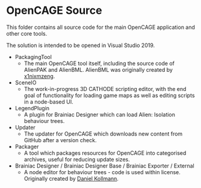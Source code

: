 # OpenCAGE Source

This folder contains all source code for the main OpenCAGE application and other core tools. 

The solution is intended to be opened in Visual Studio 2019.

* PackagingTool
  * The main OpenCAGE tool itself, including the source code of AlienPAK and AlienBML. AlienBML was originally created by [x1nixmzeng](https://github.com/x1nixmzeng/AlienBML).
* SceneIO
  * The work-in-progress 3D CATHODE scripting editor, with the end goal of functionality for loading game maps as well as editing scripts in a node-based UI.
* LegendPlugin
  * A plugin for Brainiac Designer which can load Alien: Isolation behaviour trees.
* Updater
  * The updater for OpenCAGE which downloads new content from GitHub after a version check.
* Packager
  * A tool which packages resources for OpenCAGE into categorised archives, useful for reducing update sizes.
* Brainiac Designer / Brainiac Designer Base / Brainiac Exporter / External
	* A node editor for behaviour trees - code is used within license. Originally created by [Daniel Kollmann](https://archive.codeplex.com/?p=brainiac).
